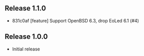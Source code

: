 ## Release 1.1.0

* 831c0af [feature] Support OpenBSD 6.3, drop EoLed 6.1 (#4)

## Release 1.0.0

* Initial release
